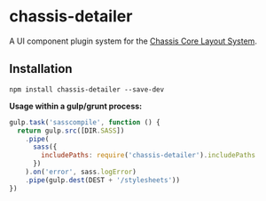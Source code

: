 # chassis-detailer

A UI component plugin system for the [Chassis Core Layout System](https://github.com/ngnjs/chassis-sass).

## Installation

`npm install chassis-detailer --save-dev`

**Usage within a gulp/grunt process:**

```js
gulp.task('sasscompile', function () {
  return gulp.src([DIR.SASS])
    .pipe(
      sass({
        includePaths: require('chassis-detailer').includePaths
      })
    ).on('error', sass.logError)
    .pipe(gulp.dest(DEST + '/stylesheets'))
})
```

